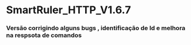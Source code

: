 ﻿# SmartRuler_HTTP_V1.6.7

 ### Versão corrigindo alguns bugs , identificação de Id e melhora na respsota de comandos 
 


